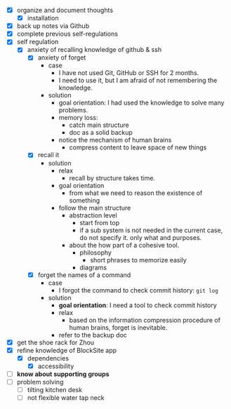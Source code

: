 - [x] organize and document thoughts
    - [x] installation
- [x] back up notes via Github
- [x] complete previous self-regulations
- [x] self regulation
    - [x] anxiety of recalling knowledge of github & ssh
        - [x] anxiety of forget
            - case
                - I have not used Git, GitHub or SSH for 2 months.
                - I need to use it, but I am afraid of not remembering the knowledge.
            - solution
                - goal orientation: I had used the knowledge to solve many problems.
                - memory loss: 
                    - catch main structure
                    - doc as a solid backup
                - notice the mechanism of human brains
                    - compress content to leave space of new things
        - [x] recall it
            - solution
                - relax
                    - recall by structure takes time.
                - goal orientation
                    - from what we need to reason the existence of something
                - follow the main structure 
                    - abstraction level
                        - start from top
                        - if a sub system is not needed in the current case, do not specify it. only what and purposes.
                    - about the how part of a cohesive tool.
                        - philosophy
                            - short phrases to memorize easily
                        - diagrams
        - [x] forget the names of a command
            - case
                - I forgot the command to check commit history: `git log`
            - solution
                - **goal orientation**: I need a tool to check commit history
                - relax
                    - based on the information compression procedure of human brains, forget is inevitable.
                - refer to the backup doc 
- [x] get the shoe rack for Zhou
- [x] refine knowledge of BlockSite app
    - [x] dependencies
        - [x] accessibility
- [ ] **know about supporting groups**
- [ ] problem solving
    - [ ] tilting kitchen desk
    - [ ] not flexible water tap neck